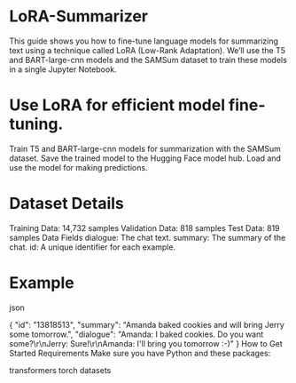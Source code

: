 # LoRA-Summarizer

This guide shows you how to fine-tune language models for summarizing text using a technique called LoRA (Low-Rank Adaptation). We’ll use the T5 and BART-large-cnn models and the SAMSum dataset to train these models in a single Jupyter Notebook.

  

# Use LoRA for efficient model fine-tuning.
Train T5 and BART-large-cnn models for summarization with the SAMSum dataset.
Save the trained model to the Hugging Face model hub.
Load and use the model for making predictions.


# Dataset Details
Training Data: 14,732 samples
Validation Data: 818 samples
Test Data: 819 samples
Data Fields
dialogue: The chat text.
summary: The summary of the chat.
id: A unique identifier for each example.


# Example
json

{
  "id": "13818513",
  "summary": "Amanda baked cookies and will bring Jerry some tomorrow.",
  "dialogue": "Amanda: I baked cookies. Do you want some?\r\nJerry: Sure!\r\nAmanda: I'll bring you tomorrow :-)"
}
How to Get Started
Requirements
Make sure you have Python and these packages:

transformers
torch
datasets
